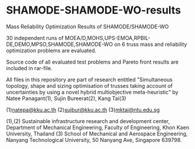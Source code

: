 # SHAMODE-SHAMODE-WO-results
Mass Reliability Optimization Results of SHAMODE/SHAMODE-WO


30 independent runs of MOEA/D,MOHS,UPS-EMOA,RPBIL-DE,DEMO,MPSO,SHAMODE,SHAMODE-WO
on 6 truss mass and reliability optimization problems are evaluated.

Source code of all evaluated test problems and Pareto front results are included in rar-file.

All files in this repository are part of research entitled "Simultaneous topology, shape and sizing optimisation
of trusses taking account of uncertainties by using a novel hybrid multiobjective meta-heuristic"
by Natee Panagant(1), Sujin Bureerat(2), Kang Tai(3)

(1)natepa@kku.ac.th (2)sujbur@kku.ac.th (3)mktai@ntu.edu.sg

(1),(2) Sustainable infrastructure research and development center, Department of Mechanical Engineering, Faculty of Engineering, Khon Kaen University, Thailand
(3) School of Mechanical and Aerospace Engineering, Nanyang Technological University, 50 Nanyang Ave, Singapore 639798.
